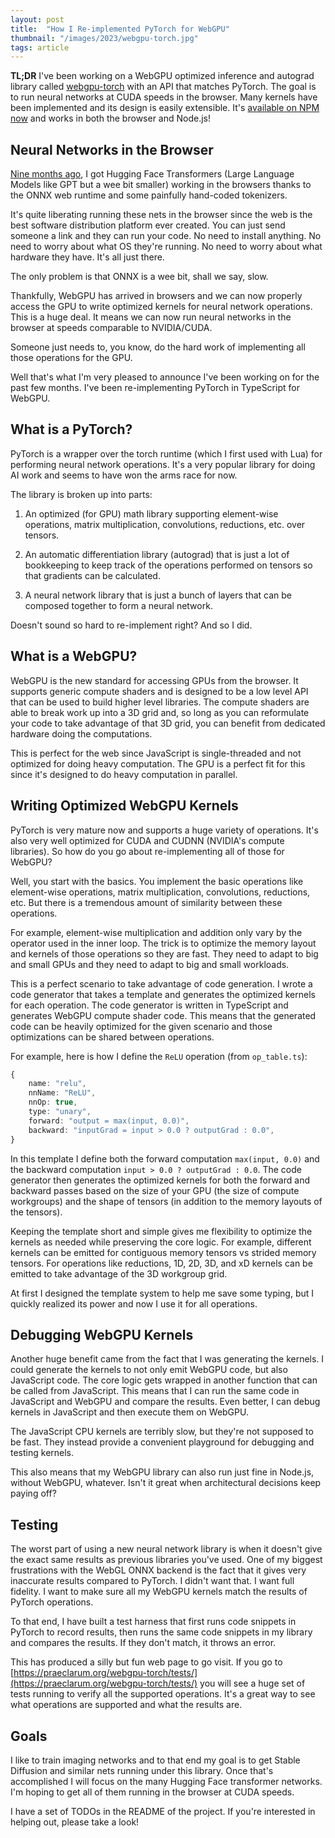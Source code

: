 ```yaml
---
layout: post
title:  "How I Re-implemented PyTorch for WebGPU"
thumbnail: "/images/2023/webgpu-torch.jpg"
tags: article
---
```


**TL;DR** I've been working on a WebGPU optimized inference and autograd library called [webgpu-torch](https://github.com/praeclarum/webgpu-torch) with an API that matches PyTorch. The goal is to run neural networks at CUDA speeds in the browser. Many kernels have been implemented and its design is easily extensible. It's [available on NPM now](https://www.npmjs.com/package/webgpu-torch) and works in both the browser and Node.js!

## Neural Networks in the Browser

[Nine months ago](https://github.com/praeclarum/transformers-js), I got Hugging Face Transformers (Large Language Models like GPT but a wee bit smaller) working in the browsers thanks to the ONNX web runtime and some painfully hand-coded tokenizers.

It's quite liberating running these nets in the browser since the web is the best software distribution platform ever created. You can just send someone a link and they can run your code. No need to install anything. No need to worry about what OS they're running. No need to worry about what hardware they have. It's all just there.

The only problem is that ONNX is a wee bit, shall we say, slow.

Thankfully, WebGPU has arrived in browsers and we can now properly access the GPU to write optimized kernels for neural network operations. This is a huge deal. It means we can now run neural networks in the browser at speeds comparable to NVIDIA/CUDA.

Someone just needs to, you know, do the hard work of implementing all those operations for the GPU.

Well that's what I'm very pleased to announce I've been working on for the past few months. I've been re-implementing PyTorch in TypeScript for WebGPU.

## What is a PyTorch?

PyTorch is a wrapper over the torch runtime (which I first used with Lua) for performing neural network operations. It's a very popular library for doing AI work and seems to have won the arms race for now.

The library is broken up into parts:

1. An optimized (for GPU) math library supporting element-wise operations, matrix multiplication, convolutions, reductions, etc. over tensors.

2. An automatic differentiation library (autograd) that is just a lot of bookkeeping to keep track of the operations performed on tensors so that gradients can be calculated.

3. A neural network library that is just a bunch of layers that can be composed together to form a neural network.

Doesn't sound so hard to re-implement right? And so I did.

## What is a WebGPU?

WebGPU is the new standard for accessing GPUs from the browser. It supports generic compute shaders and is designed to be a low level API that can be used to build higher level libraries. The compute shaders are able to break work up into a 3D grid and, so long as you can reformulate your code to take advantage of that 3D grid, you can benefit from dedicated hardware doing the computations.

This is perfect for the web since JavaScript is single-threaded and not optimized for doing heavy computation. The GPU is a perfect fit for this since it's designed to do heavy computation in parallel.

## Writing Optimized WebGPU Kernels

PyTorch is very mature now and supports a huge variety of operations. It's also very well optimized for CUDA and CUDNN (NVIDIA's compute libraries). So how do you go about re-implementing all of those for WebGPU?

Well, you start with the basics. You implement the basic operations like element-wise operations, matrix multiplication, convolutions, reductions, etc. But there is a tremendous amount of similarity between these operations.

For example, element-wise multiplication and addition only vary by the operator used in the inner loop. The trick is to optimize the memory layout and kernels of those operations so they are fast. They need to adapt to big and small GPUs and they need to adapt to big and small workloads.

This is a perfect scenario to take advantage of code generation. I wrote a code generator that takes a template and generates the optimized kernels for each operation. The code generator is written in TypeScript and generates WebGPU compute shader code. This means that the generated code can be heavily optimized for the given scenario and those optimizations can be shared between operations.

For example, here is how I define the `ReLU` operation (from `op_table.ts`):

```typescript
{
    name: "relu",
    nnName: "ReLU",
    nnOp: true,
    type: "unary",
    forward: "output = max(input, 0.0)",
    backward: "inputGrad = input > 0.0 ? outputGrad : 0.0",
}
```

In this template I define both the forward computation `max(input, 0.0)` and the backward computation `input > 0.0 ? outputGrad : 0.0`. The code generator then generates the optimized kernels for both the forward and backward passes based on the size of your GPU (the size of compute workgroups) and the shape of tensors (in addition to the memory layouts of the tensors).

Keeping the template short and simple gives me flexibility to optimize the kernels as needed while preserving the core logic. For example, different kernels can be emitted for contiguous memory tensors vs strided memory tensors. For operations like reductions, 1D, 2D, 3D, and xD kernels can be emitted to take advantage of the 3D workgroup grid.

At first I designed the template system to help me save some typing, but I quickly realized its power and now I use it for all operations.

## Debugging WebGPU Kernels

Another huge benefit came from the fact that I was generating the kernels. I could generate the kernels to not only emit WebGPU code, but also JavaScript code. The core logic gets wrapped in another function that can be called from JavaScript. This means that I can run the same code in JavaScript and WebGPU and compare the results. Even better, I can debug kernels in JavaScript and then execute them on WebGPU.

The JavaScript CPU kernels are terribly slow, but they're not supposed to be fast. They instead provide a convenient playground for debugging and testing kernels.

This also means that my WebGPU library can also run just fine in Node.js, without WebGPU, whatever. Isn't it great when architectural decisions keep paying off?

## Testing

The worst part of using a new neural network library is when it doesn't give the exact same results as previous libraries you've used. One of my biggest frustrations with the WebGL ONNX backend is the fact that it gives very inaccurate results compared to PyTorch. I didn't want that. I want full fidelity. I want to make sure all my WebGPU kernels match the results of PyTorch operations.

To that end, I have built a test harness that first runs code snippets in PyTorch to record results, then runs the same code snippets in my library and compares the results. If they don't match, it throws an error.

This has produced a silly but fun web page to go visit. If you go to [https://praeclarum.org/webgpu-torch/tests/](https://praeclarum.org/webgpu-torch/tests/) you will see a huge set of tests running to verify all the supported operations. It's a great way to see what operations are supported and what the results are.

## Goals

I like to train imaging networks and to that end my goal is to get Stable Diffusion and similar nets running under this library. Once that's accomplished I will focus on the many Hugging Face transformer networks. I'm hoping to get all of them running in the browser at CUDA speeds.

I have a set of TODOs in the README of the project. If you're interested in helping out, please take a look!
